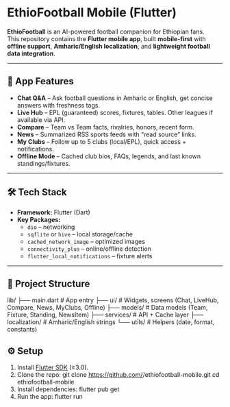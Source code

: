 # EthioFootball Mobile (Flutter)

**EthioFootball** is an AI-powered football companion for Ethiopian fans.  
This repository contains the **Flutter mobile app**, built **mobile-first** with **offline support**, **Amharic/English localization**, and **lightweight football data integration**.  

---

## 📱 App Features

- **Chat Q&A** – Ask football questions in Amharic or English, get concise answers with freshness tags.  
- **Live Hub** – EPL (guaranteed) scores, fixtures, tables. Other leagues if available via API.  
- **Compare** – Team vs Team facts, rivalries, honors, recent form.  
- **News** – Summarized RSS sports feeds with “read source” links.  
- **My Clubs** – Follow up to 5 clubs (local/EPL), quick access + notifications.  
- **Offline Mode** – Cached club bios, FAQs, legends, and last known standings/fixtures.  

---

## 🛠️ Tech Stack

- **Framework:** Flutter (Dart)  
- **Key Packages:**  
  - `dio` – networking  
  - `sqflite` or `hive` – local storage/cache  
  - `cached_network_image` – optimized images  
  - `connectivity_plus` – online/offline detection  
  - `flutter_local_notifications` – fixture alerts  

---

## 📂 Project Structure

lib/
├── main.dart # App entry
├── ui/ # Widgets, screens (Chat, LiveHub, Compare, News, MyClubs, Offline)
├── models/ # Data models (Team, Fixture, Standing, NewsItem)
├── services/ # API + Cache layer
├── localization/ # Amharic/English strings
└── utils/ # Helpers (date, format, constants)

## ⚙️ Setup

1. Install [Flutter SDK](https://flutter.dev/docs/get-started/install) (≥3.0).  
2. Clone the repo:
   git clone https://github.com/<org>/ethiofootball-mobile.git
   cd ethiofootball-mobile
3. Install dependencies: 
    flutter pub get
4. Run the app:
    flutter run